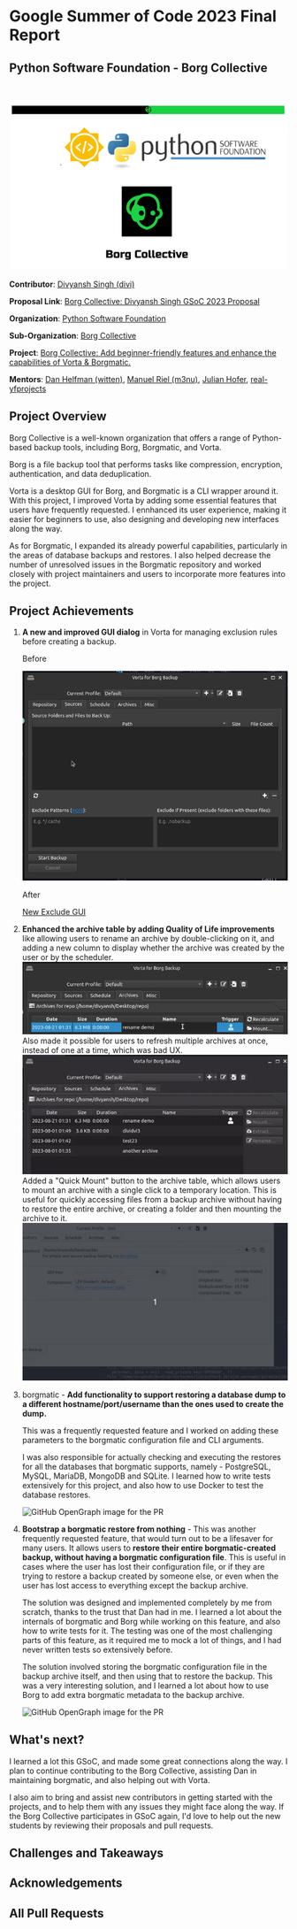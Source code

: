 # Google Summer of Code 2023 Final Report
## Python Software Foundation - Borg Collective
<br/>

![Header Image](./assets/header-image.png)

**Contributor**: [Divyansh Singh (divi)](https://github.com/diivi)

**Proposal Link**: [Borg Collective: Divyansh Singh GSoC 2023 Proposal](https://blogs.python-gsoc.org/media/proposals/GSoC_Proposal_DIvi_2023.pdf)

**Organization**: [Python Software Foundation](https://python-gsoc.org/)

**Sub-Organization**: [Borg Collective](https://github.com/borgbackup/borg)

**Project**: [Borg Collective: Add beginner-friendly features and enhance the capabilities of Vorta & Borgmatic.](https://summerofcode.withgoogle.com/programs/2023/projects/0i8Q6ZrE)

**Mentors**: [Dan Helfman (witten)](https://github.com/witten), [Manuel Riel (m3nu)](https://github.com/m3nu), [Julian Hofer](https://github.com/Hofer-Julian), [real-yfprojects](https://github.com/real-yfprojects)

## Project Overview
Borg Collective is a well-known organization that offers a range of Python-based backup tools, including Borg, Borgmatic, and Vorta.

Borg is a file backup tool that performs tasks like compression, encryption, authentication, and data deduplication.

Vorta is a desktop GUI for Borg, and Borgmatic is a CLI wrapper around it. With this project, I improved Vorta by adding some essential features that users have frequently requested. I ennhanced its user experience, making it easier for beginners to use, also designing and developing new interfaces along the way. 

As for Borgmatic, I expanded its already powerful capabilities, particularly in the areas of database backups and restores. I also helped decrease the number of unresolved issues in the Borgmatic repository and worked closely with project maintainers and users to incorporate more features into the project.

## Project Achievements

1. **A new and improved GUI dialog** in Vorta for managing exclusion rules before creating a backup.

   Before
   
   ![Exclude GUI Before](./assets/exclude-gui-before.png)

   After
   
   [New Exclude GUI](https://github.com/borgbase/vorta/assets/41837037/f7bf556a-77a2-4708-a5ba-a5f6bda1f641)

3. **Enhanced the archive table by adding Quality of Life improvements** like allowing users to rename an archive by double-clicking on it, and adding a new column to display whether the archive was created by the user or by the scheduler.
   ![Rename and trigger](./assets/rename-and-trigger.png)
   Also made it possible for users to refresh multiple archives at once, instead of one at a time, which was bad UX.
   ![Refresh multiple archives](assets/refresh-multiple.gif)
   Added a "Quick Mount" button to the archive table, which allows users to mount an archive with a single click to a temporary location. This is useful for quickly accessing files from a backup archive without having to restore the entire archive, or creating a folder and then mounting the archive to it.
   ![Quick Mount](./assets/quick-mount.gif)
  
4. borgmatic - **Add functionality to support restoring a database dump to a different hostname/port/username than the ones used to create the dump.**
   
   This was a frequently requested feature and I worked on adding these parameters to the borgmatic configuration file and CLI arguments.
   
   I was also responsible for actually checking and executing the restores for all the databases that borgmatic supports, namely - PostgreSQL, MySQL, MariaDB, MongoDB and SQLite. I learned how to write tests extensively for this project, and also how to use Docker to test the database restores.

   ![GitHub OpenGraph image for the PR](https://opengraph.githubassets.com/1/borgmatic-collective/borgmatic/pull/73)

5. **Bootstrap a borgmatic restore from nothing** - This was another frequently requested feature, that would turn out to be a lifesaver for many users. It allows users to **restore their entire borgmatic-created backup, without having a borgmatic configuration file**. This is useful in cases where the user has lost their configuration file, or if they are trying to restore a backup created by someone else, or even when the user has lost access to everything except the backup archive.

   The solution was designed and implemented completely by me from scratch, thanks to the trust that Dan had in me. I learned a lot about the internals of borgmatic and Borg while working on this feature, and also how to write tests for it. The testing was one of the most challenging parts of this feature, as it required me to mock a lot of things, and I had never written tests so extensively before.

   The solution involved storing the borgmatic configuration file in the backup archive itself, and then using that to restore the backup. This was a very interesting solution, and I learned a lot about how to use Borg to add extra borgmatic metadata to the backup archive.

   ![GitHub OpenGraph image for the PR](https://opengraph.githubassets.com/1/borgmatic-collective/borgmatic/pull/71)

## What's next?

I learned a lot this GSoC, and made some great connections along the way. I plan to continue contributing to the Borg Collective, assisting Dan in maintaining borgmatic, and also helping out with Vorta.

I also aim to bring and assist new contributors in getting started with the projects, and to help them with any issues they might face along the way. If the Borg Collective participates in GSoC again, I'd love to help out the new students by reviewing their proposals and pull requests.

## Challenges and Takeaways

## Acknowledgements

## All Pull Requests
